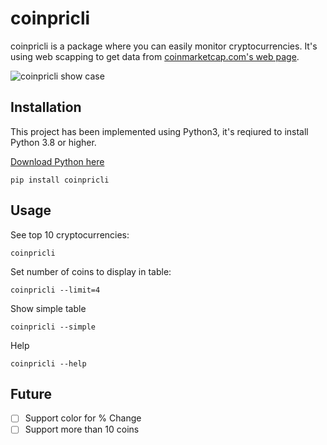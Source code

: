 # coinpricli

coinpricli is a package where you can easily monitor cryptocurrencies. It's using web scapping to get data from [coinmarketcap.com's web page](https://coinmarketcap.com).

![coinpricli show case](https://lh3.googleusercontent.com/s2Et2T5GyG-a3zZrOi-vA5w3AMeWboWUsuvIaRWLwyTRN1juv_mKxDao42glfts6HZNSw2FA9N-Cvvl8mtnJsin9bG0LT1_HFmHchp1JvVzXJWOgdejxcoNVZrm5XeLq8Z_ll-Yi5Q=w2400)

## Installation
This project has been implemented using Python3, it's reqiured to install Python 3.8 or higher.

[Download Python here](https://www.python.org/downloads/)

```shell
pip install coinpricli
```

## Usage

See top 10 cryptocurrencies:
```shell
coinpricli
```

Set number of coins to display in table:
```shell
coinpricli --limit=4
```

Show simple table
```shell
coinpricli --simple
```

Help
```shell
coinpricli --help
```

## Future
- [ ] Support color for % Change
- [ ] Support more than 10 coins
